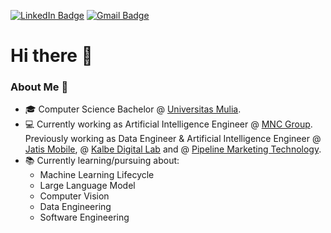 [![LinkedIn Badge](https://img.shields.io/badge/faridan-0A66C2?logo=linkedin&logoColor=fff&style=flat&href=https://www.linkedin.com/in/muh-faridan-sutariya-2304b41b7/)](https://www.linkedin.com/in/muh-faridan-sutariya-2304b41b7/) [![Gmail Badge](https://img.shields.io/badge/sutariyaf27@gmail.com-EA4335?logo=gmail&logoColor=fff&style=flat&href=mailto:sutariyaf27@gmail.com)](mailto:sutariyaf27@gmail.com)

# Hi there 👋 

### About Me 🤔

- 🎓 Computer Science Bachelor @ [Universitas Mulia](https://universitasmulia.ac.id/).
- 💻 Currently working as Artificial Intelligence Engineer @ [MNC Group](https://www.mncgroup.com/). Previously working as Data Engineer & Artificial Intelligence Engineer @ [Jatis Mobile](https://jatismobile.com/), @ [Kalbe Digital Lab](https://www.kalbe.co.id/en) and @ [Pipeline Marketing Technology](https://pipeline.co.id/en/).
- 📚 Currently learning/pursuing about:
  - Machine Learning Lifecycle
  - Large Language Model
  - Computer Vision
  - Data Engineering
  - Software Engineering

